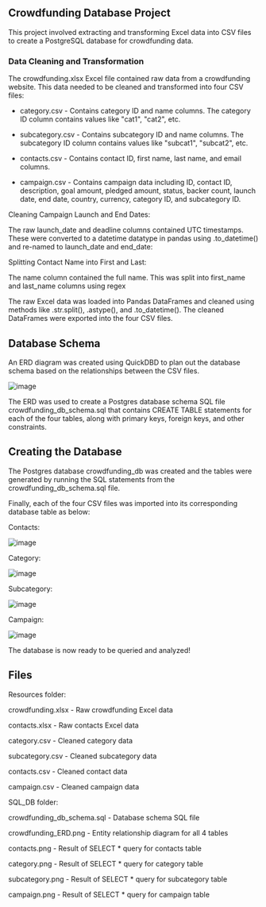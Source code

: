 ## Crowdfunding Database Project ##

This project involved extracting and transforming Excel data into CSV files to create a PostgreSQL database for crowdfunding data.

### Data Cleaning and Transformation ###

The crowdfunding.xlsx Excel file contained raw data from a crowdfunding website. This data needed to be cleaned and transformed into four CSV files:

- category.csv - Contains category ID and name columns. The category ID column contains values like "cat1", "cat2", etc.

- subcategory.csv - Contains subcategory ID and name columns. The subcategory ID column contains values like "subcat1", "subcat2", etc.

- contacts.csv - Contains contact ID, first name, last name, and email columns.

- campaign.csv - Contains campaign data including ID, contact ID, description, goal amount, pledged amount, status, backer count, launch date, end date, country, currency, category ID, and subcategory ID.

Cleaning Campaign Launch and End Dates:

The raw launch_date and deadline columns contained UTC timestamps. These were converted to a datetime datatype in pandas using .to_datetime() and re-named to launch_date and end_date:

Splitting Contact Name into First and Last:

The name column contained the full name. This was split into first_name and last_name columns using regex

The raw Excel data was loaded into Pandas DataFrames and cleaned using methods like .str.split(), .astype(),  and .to_datetime(). The cleaned DataFrames were exported into the four CSV files.

## Database Schema ##

An ERD diagram was created using QuickDBD to plan out the database schema based on the relationships between the CSV files.

![image](https://github.com/ashejaz/Crowdfunding_ETL/assets/127614970/bf59a336-ee93-4ee5-9987-865427129f38)

The ERD was used to create a Postgres database schema SQL file crowdfunding_db_schema.sql that contains CREATE TABLE statements for each of the four tables, along with primary keys, foreign keys, and other constraints.

## Creating the Database ##

The Postgres database crowdfunding_db was created and the tables were generated by running the SQL statements from the crowdfunding_db_schema.sql file.

Finally, each of the four CSV files was imported into its corresponding database table as below:

Contacts:

![image](https://github.com/ashejaz/Crowdfunding_ETL/assets/127614970/9877f93a-a187-460d-a203-9d7ec28f68a5)

Category:

![image](https://github.com/ashejaz/Crowdfunding_ETL/assets/127614970/80ad5c62-aad9-4c29-bd1a-671be1cb6689)

Subcategory:

![image](https://github.com/ashejaz/Crowdfunding_ETL/assets/127614970/730c4005-1476-4899-828f-f3465e97d6bc)

Campaign:

![image](https://github.com/ashejaz/Crowdfunding_ETL/assets/127614970/c730f568-0628-456b-b668-90278ce25957)


The database is now ready to be queried and analyzed!

## Files ##

Resources folder:

crowdfunding.xlsx - Raw crowdfunding Excel data

contacts.xlsx - Raw contacts Excel data

category.csv - Cleaned category data

subcategory.csv - Cleaned subcategory data

contacts.csv - Cleaned contact data

campaign.csv - Cleaned campaign data


SQL_DB folder:

crowdfunding_db_schema.sql - Database schema SQL file

crowdfunding_ERD.png - Entity relationship diagram for all 4 tables

contacts.png - Result of SELECT * query for contacts table

category.png - Result of SELECT * query for category table

subcategory.png - Result of SELECT * query for subcategory table

campaign.png - Result of SELECT * query for campaign table
